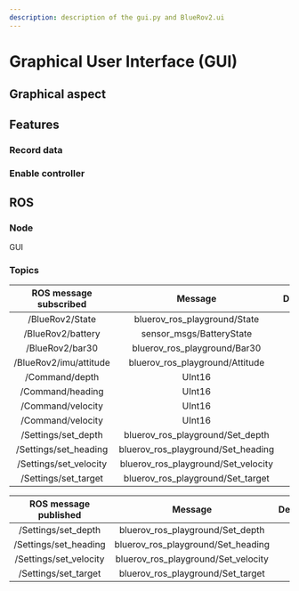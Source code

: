 ```yaml
---
description: description of the gui.py and BlueRov2.ui
---
```


# Graphical User Interface \(GUI\)

## Graphical aspect

## Features

### Record data

### Enable controller

## ROS

### Node

GUI

### Topics

| ROS message subscribed | Message | Description |
| :---: | :---: | :--- |
| /BlueRov2/State | bluerov\_ros\_playground/State |  |
| /BlueRov2/battery | sensor\_msgs/BatteryState |  |
| /BlueRov2/bar30 | bluerov\_ros\_playground/Bar30 |  |
| /BlueRov2/imu/attitude | bluerov\_ros\_playground/Attitude |  |
| /Command/depth | UInt16 |  |
| /Command/heading | UInt16 |  |
| /Command/velocity | UInt16 |  |
| /Command/velocity | UInt16 |  |
| /Settings/set\_depth | bluerov\_ros\_playground/Set\_depth |  |
| /Settings/set\_heading | bluerov\_ros\_playground/Set\_heading |  |
| /Settings/set\_velocity | bluerov\_ros\_playground/Set\_velocity |  |
| /Settings/set\_target | bluerov\_ros\_playground/Set\_target |  |

| ROS message published | Message | Description |
| :---: | :---: | :--- |
| /Settings/set\_depth | bluerov\_ros\_playground/Set\_depth |  |
| /Settings/set\_heading | bluerov\_ros\_playground/Set\_heading |  |
| /Settings/set\_velocity | bluerov\_ros\_playground/Set\_velocity |  |
| /Settings/set\_target | bluerov\_ros\_playground/Set\_target |  |

